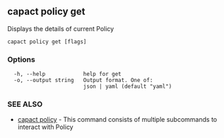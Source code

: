 ## capact policy get

Displays the details of current Policy

```
capact policy get [flags]
```

### Options

```
  -h, --help            help for get
  -o, --output string   Output format. One of:
                        json | yaml (default "yaml")
```

### SEE ALSO

* [capact policy](capact_policy.md)	 - This command consists of multiple subcommands to interact with Policy

